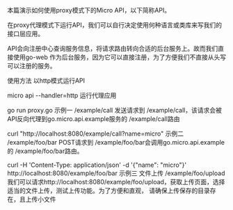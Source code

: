 本篇演示如何使用proxy模式下的Micro API，以下简称API。

在proxy代理模式下运行API，我们可以自行决定使用何种语言或类库来写我们的接口层应用。

API会向注册中心查询服务信息，将请求路由转向合适的后台服务上。故而我们直接使用go-web
作为后台服务，因为它可以直接注册，为了方便我们不直接从头写可以注册的服务。

使用方法
以http模式运行API

micro api --handler=http
运行代理应用

go run proxy.go
示例一 /example/call
发送请求到 /example/call，该请求会被API反向代理到go.micro.api.example服务的 /example/call路由

curl "http://localhost:8080/example/call?name=micro"
示例二 /example/foo/bar
POST请求到 /example/foo/bar会调用go.micro.api.example的 /example/foo/bar路由。

 curl -H 'Content-Type: application/json' -d '{"name": "micro"}' http://localhost:8080/example/foo/bar
示例三 文件上传 /example/foo/upload
我们可以请求http://localhost:8080/example/foo/upload，获取上传页面，选择适当的文件上传，测试上传功能。为了方便和直观，
请确保上传保存的目录存在，且上传小文件